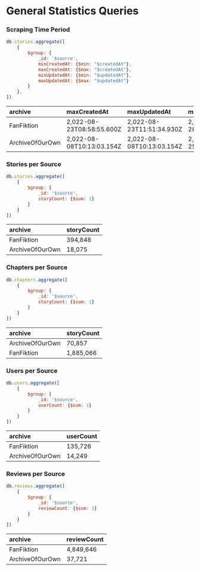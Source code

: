 # General Statistics Queries

### Scraping Time Period

```javascript
db.stories.aggregate([
	{
		$group: {
			_id: '$source',
			minCreatedAt: {$min: "$createdAt"},
			maxCreatedAt: {$max: "$createdAt"},
			minUpdatedAt: {$min: "$updatedAt"},
			maxUpdatedAt: {$max: "$updatedAt"}
		}
	},
])
```

| archive         | maxCreatedAt | maxUpdatedAt | minCreatedAt | minUpdatedAt |
|:----------------| :--- | :--- | :--- | :--- |
| FanFiktion      | 2,022-08-23T08:58:55.600Z | 2,022-08-23T11:51:34.930Z | 2,022-01-28T15:03:34.827Z | 2,022-01-31T09:21:16.908Z |
| ArchiveOfOurOwn | 2,022-08-08T10:13:03.154Z | 2,022-08-08T10:13:03.154Z | 2,022-07-25T16:29:34.428Z | 2,022-07-25T16:29:34.428Z |

### Stories per Source

```javascript
db.stories.aggregate([
	{
		$group: {
			_id: '$source',
			storyCount: {$sum: 1}
		}
	}
])
```

| archive         | storyCount |
|:----------------| :--- |
| FanFiktion      | 394,848 |
| ArchiveOfOurOwn | 18,075 |

### Chapters per Source

```javascript
db.chapters.aggregate([
	{
		$group: {
			_id: '$source',
			storyCount: {$sum: 1}
		}
	}
])
```

| archive         | storyCount |
|:----------------| :--- |
| ArchiveOfOurOwn | 70,857 |
| FanFiktion      | 1,885,066 |

### Users per Source

```javascript
db.users.aggregate([
	{
		$group: {
			_id: '$source',
			userCount: {$sum: 1}
		}
	}
])
```

| archive         | userCount |
|:----------------| :--- |
| FanFiktion      | 135,726 |
| ArchiveOfOurOwn | 14,249 |

### Reviews per Source

```javascript
db.reviews.aggregate([
	{
		$group: {
			_id: '$source',
			reviewCount: {$sum: 1}
		}
	}
])
```

| archive         | reviewCount |
|:----------------| :--- |
| FanFiktion      | 4,849,646 |
| ArchiveOfOurOwn | 37,721 |

